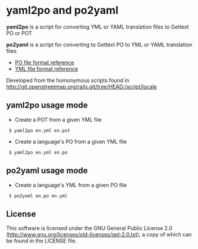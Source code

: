 # yaml2po and po2yaml

**yaml2po** is a script for converting YML or YAML translation files to Gettext PO or POT

**po2yaml** is a script for converting to Gettext PO to YML or YAML translation files

* [PO file format reference](https://www.gnu.org/software/gettext/manual/html_node/PO-Files.html)
* [YML file format reference](http://www.yaml.org/)

Developed from the homonymous scripts found in http://git.openstreetmap.org/rails.git/tree/HEAD:/script/locale

## yaml2po usage mode

 * Create a POT from a given YML file

~~~ {.bash}
 $ yaml2po en.yml en.pot
~~~

 * Create a language's PO from a given YML file

~~~ {.bash}
 $ yaml2po en.yml en.po
~~~


## po2yaml usage mode

 * Create a language's YML from a given PO file

~~~ {.bash}
 $ po2yaml en.po en.yml
~~~

## License

This software is licensed under the GNU General Public License 2.0 (http://www.gnu.org/licenses/old-licenses/gpl-2.0.txt), a copy of which can be found in the LICENSE file.
